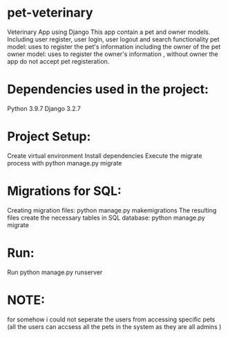 # pet-veterinary
Veterinary App using Django
This app contain a pet and  owner models. Including user register, user login, user logout and search functionality
pet model:
uses to register the pet's information including the owner of the pet
owner model:
uses to register the owner's information , without owner the app do not accept pet registeration.


# Dependencies used in the project:
Python 3.9.7
Django 3.2.7
# Project Setup:
Create virtual environment
Install dependencies
Execute the migrate process with python manage.py migrate
# Migrations for SQL:
Creating migration files: python manage.py makemigrations
The resulting files create the necessary tables in SQL database:  python manage.py migrate
# Run:
Run python manage.py runserver
# NOTE:
for somehow i could not seperate the users from accessing specific pets (all the users can accsess all the pets in the system as they are all admins )


